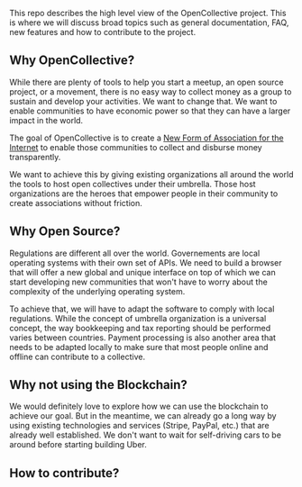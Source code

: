 This repo describes the high level view of the OpenCollective project. This is where we will discuss broad topics such as general documentation, FAQ, new features and how to contribute to the project.

## Why OpenCollective?

While there are plenty of tools to help you start a meetup, an open source project, or a movement, there is no easy way to collect money as a group to sustain and develop your activities. We want to change that. We want to enable communities to have economic power so that they can have a larger impact in the world.

The goal of OpenCollective is to create a [New Form of Association for the Internet](https://medium.com/open-collective/a-new-form-of-association-for-the-internet-generation-part-1-6d6c4f5dd27f#.fgb60dorq) to enable those communities to collect and disburse money transparently.

We want to achieve this by giving existing organizations all around the world the tools to host open collectives under their umbrella. Those host organizations are the heroes that empower people in their community to create associations without friction.

## Why Open Source?

Regulations are different all over the world. Governements are local operating systems with their own set of APIs. We need to build a browser that will offer a new global and unique interface on top of which we can start developing new communities that won't have to worry about the complexity of the underlying operating system.

To achieve that, we will have to adapt the software to comply with local regulations. While the concept of umbrella organization is a universal concept, the way bookkeeping and tax reporting should be performed varies between countries. Payment processing is also another area that needs to be adapted locally to make sure that most people online and offline can contribute to a collective.

## Why not using the Blockchain?

We would definitely love to explore how we can use the blockchain to achieve our goal. But in the meantime, we can already go a long way by using existing technologies and services (Stripe, PayPal, etc.) that are already well established. We don't want to wait for self-driving cars to be around before starting building Uber.

## How to contribute?
